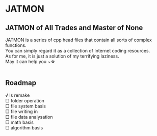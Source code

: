 # JATMON
JATMON of All Trades and Master of None
---
JATMON is a series of cpp head files that contain all sorts of complex functions.  
You can simply regard it as a collection of Internet coding resources.  
As for me, it is just a solution of my terrifying laziness.  
May it can help you ~☆  
</br>

Roadmap
---
√ ls remake  
□ folder operation  
□ file system basis  
□ file writing in  
□ file data analysation  
□ math basis  
□ algorithm basis
